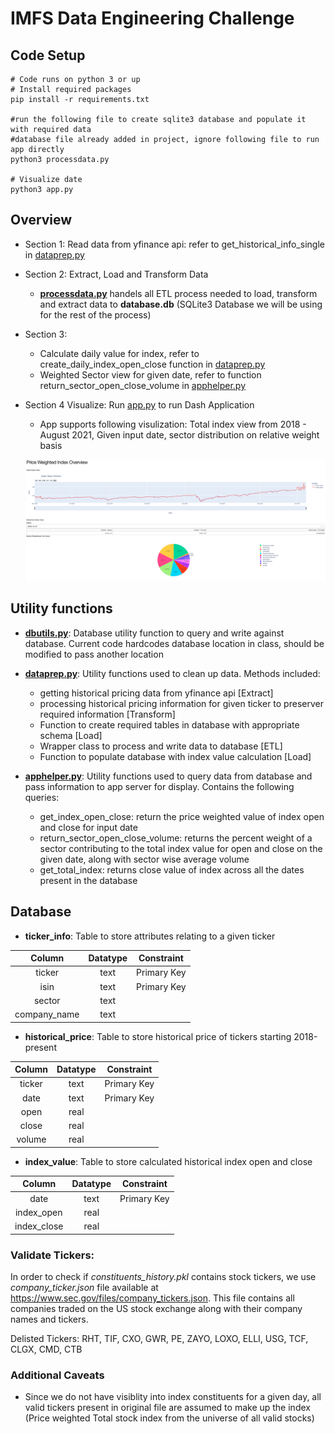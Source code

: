 # IMFS Data Engineering Challenge

## Code Setup
```
# Code runs on python 3 or up
# Install required packages
pip install -r requirements.txt

#run the following file to create sqlite3 database and populate it with required data
#database file already added in project, ignore following file to run app directly
python3 processdata.py

# Visualize date
python3 app.py 
```

## Overview
- Section 1: Read data from yfinance api: refer to get_historical_info_single in [dataprep.py](./utils/dataprep.py)
- Section 2: Extract, Load and Transform Data
    - __[processdata.py](./processdata.py)__ handels all ETL process needed to load, transform and extract data to __database.db__  (SQLite3 Database we will be using for the rest of the process)
- Section 3: 
    - Calculate daily value for index, refer to create_daily_index_open_close function in [dataprep.py](./utils/dataprep.py)
    - Weighted Sector view for given date, refer to function return_sector_open_close_volume in [apphelper.py](./utils/apphelper.py)
- Section 4 Visualize: Run [app.py](./app.py) to run Dash Application
    - App supports following visulization: Total index view from 2018 - August 2021, Given input date, sector distribution on relative weight basis

    ![Alt text](./images/app_view.png?raw=true "Web App Sample View")

## Utility functions
- __[dbutils.py](./utils/dbutils.py)__: Database utility function to query and write against database. Current code hardcodes database location in class, should be modified to pass another location 

- __[dataprep.py](./utils/dataprep.py)__: Utility functions used to clean up data. Methods included:
    - getting historical pricing data from yfinance api [Extract]
    - processing historical pricing information for given ticker to preserver required information [Transform]
    - Function to create required tables in database with appropriate schema [Load]
    - Wrapper class to process and write data to database [ETL]
    - Function to populate database with index value calculation [Load]

- __[apphelper.py](./utils/apphelper.py)__: Utility functions used to query data from database and pass information to app server for display.
Contains the following queries:
    -  get_index_open_close: return the price weighted value of index open and close for input date
    - return_sector_open_close_volume: returns the percent weight of a sector contributing to the total index value for open and close on the given date, along with sector wise average volume 
    - get_total_index: returns close value of index across all the dates present in the database

## Database
- __ticker_info__: Table to store attributes relating to a given ticker

| Column | Datatype | Constraint |
| :---:| :---: | --- | 
| ticker | text| Primary Key
| isin   | text| Primary Key
| sector | text|
| company_name  | text|


- __historical_price__: Table to store historical price of tickers starting 2018-present 

| Column | Datatype | Constraint |
| :---:| :---: | --- | 
| ticker | text| Primary Key
| date   | text| Primary Key
| open   | real|
| close  | real|
| volume | real|

- __index_value__: Table to store calculated historical index open and close

| Column | Datatype | Constraint |
| :---:| :---: | --- | 
| date   | text| Primary Key
| index_open   | real|
| index_close  | real|


### Validate Tickers: 
In order to check if _constituents_history.pkl_ contains stock tickers, we use _company_ticker.json_ file available at https://www.sec.gov/files/company_tickers.json. This file contains all companies traded on the US stock exchange along with their company names and tickers.

Delisted Tickers:
RHT, TIF, CXO, GWR, PE, ZAYO, LOXO, ELLI, USG, TCF, CLGX, CMD, CTB

### Additional Caveats
- Since we do not have visiblity into index constituents for a given day, all valid tickers present in original file are assumed to make up the index (Price weighted Total stock index from the universe of all valid stocks)